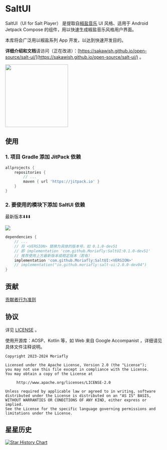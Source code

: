 # SaltUI

SaltUI（UI for Salt Player） 是提取自[椒盐音乐](https://github.com/Moriafly/SaltPlayerSource) UI 风格、适用于 Android Jetpack Compose 的组件，用以快速生成椒盐音乐风格用户界面。

本库将会广泛用以椒盐系列 App 开发，以达到快速开发目的。

**详细介绍和文档**请访问（正在改进）：[https://sakawish.github.io/open-source/salt-ui/](https://sakawish.github.io/open-source/salt-ui/) 。

<img src="img/app.jpg" width="200px"/>

## 使用

### 1. 项目 Gradle 添加 JitPack 依赖

```groovy
allprojects {
    repositories {
        // ...
        maven { url 'https://jitpack.io' }
    }
}
```

### 2. 要使用的模块下添加 SaltUI 依赖

最新版本⬇️⬇️⬇️

[![](https://jitpack.io/v/Moriafly/SaltUI.svg)](https://jitpack.io/#Moriafly/SaltUI)

```groovy
dependencies {
    // ...
    // 将 <VERSION> 替换为具体的版本号，如 0.1.0-dev51
    // 即 implementation 'com.github.Moriafly:SaltUI:0.1.0-dev51'
    // 推荐使用上方最新版本或稳定版本（若有）
    implementation 'com.github.Moriafly:SaltUI:<VERSION>'
    // implementation("io.github.moriafly:salt-ui:2.0.0-dev04")
}
```

## 贡献

[贡献者行为准则](CODE_OF_CONDUCT.md)

## 协议

详见 [LICENSE](LICENSE) 。

使用开源库：AOSP、Kotlin 等，如 Web 来自 Google Accompanist ，详细请见具体文件注释说明。

```
Copyright 2023-2024 Moriafly

Licensed under the Apache License, Version 2.0 (the "License");
you may not use this file except in compliance with the License.
You may obtain a copy of the License at

     http://www.apache.org/licenses/LICENSE-2.0

Unless required by applicable law or agreed to in writing, software
distributed under the License is distributed on an "AS IS" BASIS,
WITHOUT WARRANTIES OR CONDITIONS OF ANY KIND, either express or implied.
See the License for the specific language governing permissions and
limitations under the License.
```

## 星星历史

[![Star History Chart](https://api.star-history.com/svg?repos=Moriafly/SaltUI&type=Date)](https://star-history.com/#Moriafly/SaltUI&Date)
